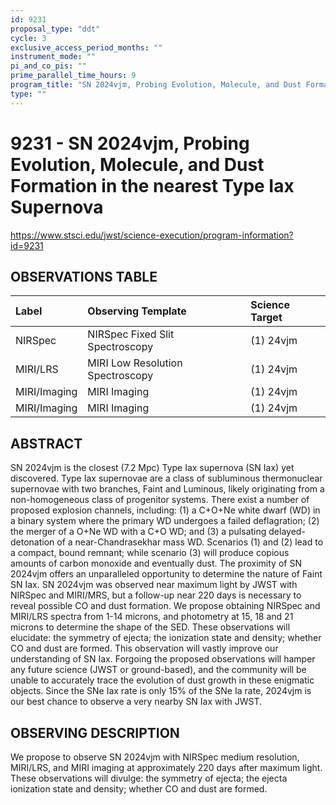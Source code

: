 ```yaml
---
id: 9231
proposal_type: "ddt"
cycle: 3
exclusive_access_period_months: ""
instrument_mode: ""
pi_and_co_pis: ""
prime_parallel_time_hours: 9
program_title: "SN 2024vjm, Probing Evolution, Molecule, and Dust Formation in the nearest Type Iax Supernova"
type: ""
---
```

# 9231 - SN 2024vjm, Probing Evolution, Molecule, and Dust Formation in the nearest Type Iax Supernova
https://www.stsci.edu/jwst/science-execution/program-information?id=9231
## OBSERVATIONS TABLE
| Label          | Observing Template                | Science Target |
| :------------- | :-------------------------------- | :------------- |
| NIRSpec        | NIRSpec Fixed Slit Spectroscopy   | (1) 24vjm      |
| MIRI/LRS       | MIRI Low Resolution Spectroscopy  | (1) 24vjm      |
| MIRI/Imaging   | MIRI Imaging                      | (1) 24vjm      |
| MIRI/Imaging   | MIRI Imaging                      | (1) 24vjm      |

## ABSTRACT

SN 2024vjm is the closest (7.2 Mpc) Type Iax supernova (SN Iax) yet discovered. Type Iax supernovae are a class of subluminous thermonuclear supernovae with two branches, Faint and Luminous, likely originating from a non-homogeneous class of progenitor systems. There exist a number of proposed explosion channels, including: (1) a C+O+Ne white dwarf (WD) in a binary system where the primary WD undergoes a failed deflagration; (2) the merger of a O+Ne WD with a C+O WD; and (3) a pulsating delayed-detonation of a near-Chandrasekhar mass WD. Scenarios (1) and (2) lead to a compact, bound remnant; while scenario (3) will produce copious amounts of carbon monoxide and eventually dust. The proximity of SN 2024vjm offers an unparalleled opportunity to determine the nature of Faint SN Iax. SN 2024vjm was observed near maximum light by JWST with NIRSpec and MIRI/MRS, but a follow-up near 220 days is necessary to reveal possible CO and dust formation. We propose obtaining NIRSpec and MIRI/LRS spectra from 1-14 microns, and photometry at 15, 18 and 21 microns to determine the shape of the SED. These observations will elucidate: the symmetry of ejecta; the ionization state and density; whether CO and dust are formed. This observation will vastly improve our understanding of SN Iax. Forgoing the proposed observations will hamper any future science (JWST or ground-based), and the community will be unable to accurately trace the evolution of dust growth in these enigmatic objects. Since the SNe Iax rate is only 15% of the SNe Ia rate, 2024vjm is our best chance to observe a very nearby SN Iax with JWST.

## OBSERVING DESCRIPTION

We propose to observe SN 2024vjm with NIRSpec medium resolution, MIRI/LRS, and MIRI imaging at approximately 220 days after maximum light. These observations will divulge: the symmetry of ejecta; the ejecta ionization state and density; whether CO and dust are formed.